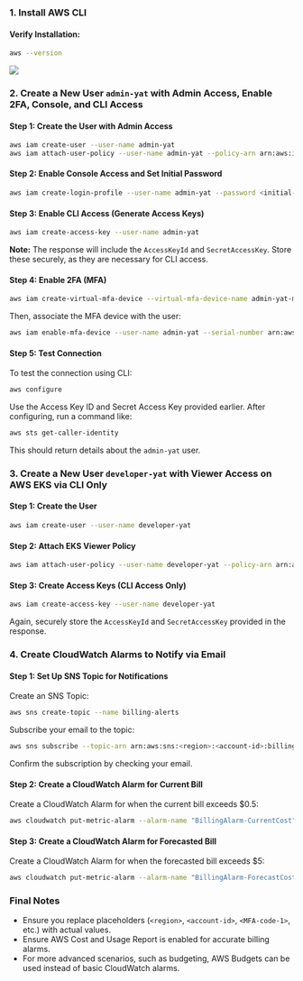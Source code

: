 

### 1. Install AWS CLI

#### Verify Installation:

```bash
aws --version
```
![](photos/awscli.png)


### 2. Create a New User `admin-yat` with Admin Access, Enable 2FA, Console, and CLI Access

#### Step 1: Create the User with Admin Access

```bash
aws iam create-user --user-name admin-yat
aws iam attach-user-policy --user-name admin-yat --policy-arn arn:aws:iam::aws:policy/AdministratorAccess
```

#### Step 2: Enable Console Access and Set Initial Password

```bash
aws iam create-login-profile --user-name admin-yat --password <initial-password> --password-reset-required
```

#### Step 3: Enable CLI Access (Generate Access Keys)

```bash
aws iam create-access-key --user-name admin-yat
```

**Note:** The response will include the `AccessKeyId` and `SecretAccessKey`. Store these securely, as they are necessary for CLI access.

#### Step 4: Enable 2FA (MFA)

```bash
aws iam create-virtual-mfa-device --virtual-mfa-device-name admin-yat-mfa
```

Then, associate the MFA device with the user:

```bash
aws iam enable-mfa-device --user-name admin-yat --serial-number arn:aws:iam::123456789012:mfa/admin-yat-mfa --authentication-code1 <MFA-code-1> --authentication-code2 <MFA-code-2>
```

#### Step 5: Test Connection

To test the connection using CLI:

```bash
aws configure
```

Use the Access Key ID and Secret Access Key provided earlier. After configuring, run a command like:

```bash
aws sts get-caller-identity
```

This should return details about the `admin-yat` user.

### 3. Create a New User `developer-yat` with Viewer Access on AWS EKS via CLI Only

#### Step 1: Create the User

```bash
aws iam create-user --user-name developer-yat
```

#### Step 2: Attach EKS Viewer Policy

```bash
aws iam attach-user-policy --user-name developer-yat --policy-arn arn:aws:iam::aws:policy/AmazonEKSReadOnlyAccess
```

#### Step 3: Create Access Keys (CLI Access Only)

```bash
aws iam create-access-key --user-name developer-yat
```

Again, securely store the `AccessKeyId` and `SecretAccessKey` provided in the response.

### 4. Create CloudWatch Alarms to Notify via Email

#### Step 1: Set Up SNS Topic for Notifications

Create an SNS Topic:

```bash
aws sns create-topic --name billing-alerts
```

Subscribe your email to the topic:

```bash
aws sns subscribe --topic-arn arn:aws:sns:<region>:<account-id>:billing-alerts --protocol email --notification-endpoint your-email@example.com
```

Confirm the subscription by checking your email.

#### Step 2: Create a CloudWatch Alarm for Current Bill

Create a CloudWatch Alarm for when the current bill exceeds $0.5:

```bash
aws cloudwatch put-metric-alarm --alarm-name "BillingAlarm-CurrentCost" --metric-name EstimatedCharges --namespace AWS/Billing --statistic Maximum --period 21600 --threshold 0.5 --comparison-operator GreaterThanOrEqualToThreshold --dimensions Name=Currency,Value=USD --evaluation-periods 1 --alarm-actions arn:aws:sns:<region>:<account-id>:billing-alerts --region us-east-1
```

#### Step 3: Create a CloudWatch Alarm for Forecasted Bill

Create a CloudWatch Alarm for when the forecasted bill exceeds $5:

```bash
aws cloudwatch put-metric-alarm --alarm-name "BillingAlarm-ForecastCost" --metric-name EstimatedCharges --namespace AWS/Billing --statistic Maximum --period 21600 --threshold 5 --comparison-operator GreaterThanOrEqualToThreshold --dimensions Name=Currency,Value=USD --evaluation-periods 1 --alarm-actions arn:aws:sns:<region>:<account-id>:billing-alerts --region us-east-1
```

### Final Notes

- Ensure you replace placeholders (`<region>`, `<account-id>`, `<MFA-code-1>`, etc.) with actual values.
- Ensure AWS Cost and Usage Report is enabled for accurate billing alarms.
- For more advanced scenarios, such as budgeting, AWS Budgets can be used instead of basic CloudWatch alarms.